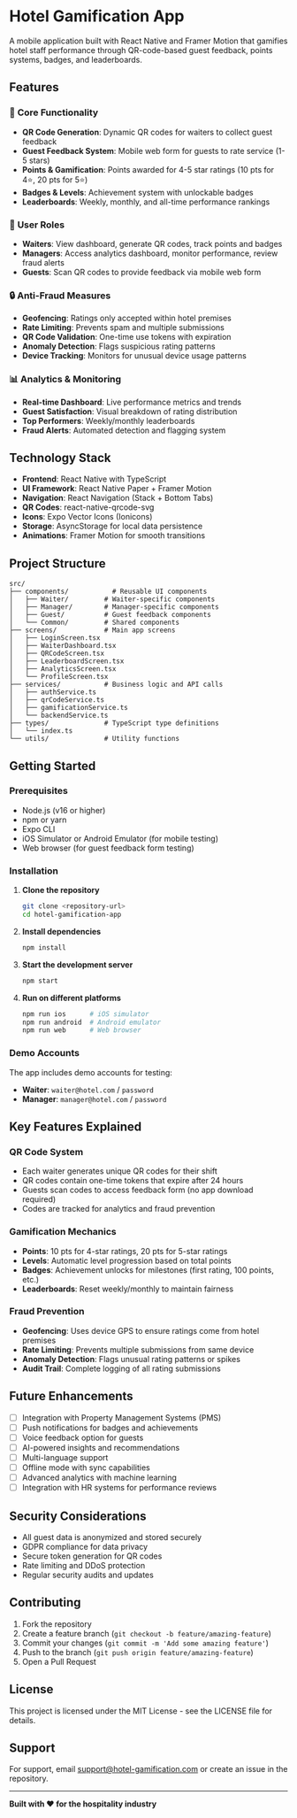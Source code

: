 # Hotel Gamification App

A mobile application built with React Native and Framer Motion that gamifies hotel staff performance through QR-code-based guest feedback, points systems, badges, and leaderboards.

## Features

### 🏨 **Core Functionality**
- **QR Code Generation**: Dynamic QR codes for waiters to collect guest feedback
- **Guest Feedback System**: Mobile web form for guests to rate service (1-5 stars)
- **Points & Gamification**: Points awarded for 4-5 star ratings (10 pts for 4⭐, 20 pts for 5⭐)
- **Badges & Levels**: Achievement system with unlockable badges
- **Leaderboards**: Weekly, monthly, and all-time performance rankings

### 👥 **User Roles**
- **Waiters**: View dashboard, generate QR codes, track points and badges
- **Managers**: Access analytics dashboard, monitor performance, review fraud alerts
- **Guests**: Scan QR codes to provide feedback via mobile web form

### 🔒 **Anti-Fraud Measures**
- **Geofencing**: Ratings only accepted within hotel premises
- **Rate Limiting**: Prevents spam and multiple submissions
- **QR Code Validation**: One-time use tokens with expiration
- **Anomaly Detection**: Flags suspicious rating patterns
- **Device Tracking**: Monitors for unusual device usage patterns

### 📊 **Analytics & Monitoring**
- **Real-time Dashboard**: Live performance metrics and trends
- **Guest Satisfaction**: Visual breakdown of rating distribution
- **Top Performers**: Weekly/monthly leaderboards
- **Fraud Alerts**: Automated detection and flagging system

## Technology Stack

- **Frontend**: React Native with TypeScript
- **UI Framework**: React Native Paper + Framer Motion
- **Navigation**: React Navigation (Stack + Bottom Tabs)
- **QR Codes**: react-native-qrcode-svg
- **Icons**: Expo Vector Icons (Ionicons)
- **Storage**: AsyncStorage for local data persistence
- **Animations**: Framer Motion for smooth transitions

## Project Structure

```
src/
├── components/           # Reusable UI components
│   ├── Waiter/         # Waiter-specific components
│   ├── Manager/        # Manager-specific components
│   ├── Guest/          # Guest feedback components
│   └── Common/         # Shared components
├── screens/            # Main app screens
│   ├── LoginScreen.tsx
│   ├── WaiterDashboard.tsx
│   ├── QRCodeScreen.tsx
│   ├── LeaderboardScreen.tsx
│   ├── AnalyticsScreen.tsx
│   └── ProfileScreen.tsx
├── services/           # Business logic and API calls
│   ├── authService.ts
│   ├── qrCodeService.ts
│   ├── gamificationService.ts
│   └── backendService.ts
├── types/              # TypeScript type definitions
│   └── index.ts
└── utils/              # Utility functions
```

## Getting Started

### Prerequisites
- Node.js (v16 or higher)
- npm or yarn
- Expo CLI
- iOS Simulator or Android Emulator (for mobile testing)
- Web browser (for guest feedback form testing)

### Installation

1. **Clone the repository**
   ```bash
   git clone <repository-url>
   cd hotel-gamification-app
   ```

2. **Install dependencies**
   ```bash
   npm install
   ```

3. **Start the development server**
   ```bash
   npm start
   ```

4. **Run on different platforms**
   ```bash
   npm run ios      # iOS simulator
   npm run android  # Android emulator
   npm run web      # Web browser
   ```

### Demo Accounts

The app includes demo accounts for testing:

- **Waiter**: `waiter@hotel.com` / `password`
- **Manager**: `manager@hotel.com` / `password`

## Key Features Explained

### QR Code System
- Each waiter generates unique QR codes for their shift
- QR codes contain one-time tokens that expire after 24 hours
- Guests scan codes to access feedback form (no app download required)
- Codes are tracked for analytics and fraud prevention

### Gamification Mechanics
- **Points**: 10 pts for 4-star ratings, 20 pts for 5-star ratings
- **Levels**: Automatic level progression based on total points
- **Badges**: Achievement unlocks for milestones (first rating, 100 points, etc.)
- **Leaderboards**: Reset weekly/monthly to maintain fairness

### Fraud Prevention
- **Geofencing**: Uses device GPS to ensure ratings come from hotel premises
- **Rate Limiting**: Prevents multiple submissions from same device
- **Anomaly Detection**: Flags unusual rating patterns or spikes
- **Audit Trail**: Complete logging of all rating submissions

## Future Enhancements

- [ ] Integration with Property Management Systems (PMS)
- [ ] Push notifications for badges and achievements
- [ ] Voice feedback option for guests
- [ ] AI-powered insights and recommendations
- [ ] Multi-language support
- [ ] Offline mode with sync capabilities
- [ ] Advanced analytics with machine learning
- [ ] Integration with HR systems for performance reviews

## Security Considerations

- All guest data is anonymized and stored securely
- GDPR compliance for data privacy
- Secure token generation for QR codes
- Rate limiting and DDoS protection
- Regular security audits and updates

## Contributing

1. Fork the repository
2. Create a feature branch (`git checkout -b feature/amazing-feature`)
3. Commit your changes (`git commit -m 'Add some amazing feature'`)
4. Push to the branch (`git push origin feature/amazing-feature`)
5. Open a Pull Request

## License

This project is licensed under the MIT License - see the LICENSE file for details.

## Support

For support, email support@hotel-gamification.com or create an issue in the repository.

---

**Built with ❤️ for the hospitality industry**
